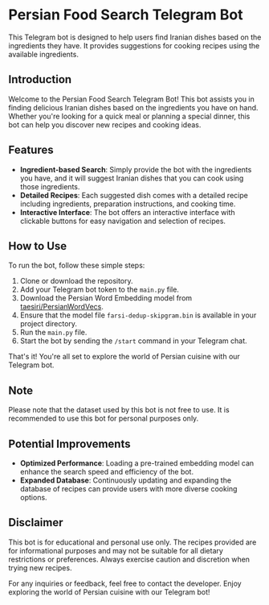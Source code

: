 # Persian Food Search Telegram Bot

This Telegram bot is designed to help users find Iranian dishes based on the ingredients they have. It provides suggestions for cooking recipes using the available ingredients.

## Introduction
Welcome to the Persian Food Search Telegram Bot! This bot assists you in finding delicious Iranian dishes based on the ingredients you have on hand. Whether you're looking for a quick meal or planning a special dinner, this bot can help you discover new recipes and cooking ideas.

## Features
- **Ingredient-based Search**: Simply provide the bot with the ingredients you have, and it will suggest Iranian dishes that you can cook using those ingredients.
- **Detailed Recipes**: Each suggested dish comes with a detailed recipe including ingredients, preparation instructions, and cooking time.
- **Interactive Interface**: The bot offers an interactive interface with clickable buttons for easy navigation and selection of recipes.

## How to Use
To run the bot, follow these simple steps:
1. Clone or download the repository.
2. Add your Telegram bot token to the `main.py` file.
3. Download the Persian Word Embedding model from [taesiri/PersianWordVecs](https://huggingface.co/taesiri/PersianWordVecs).
4. Ensure that the model file `farsi-dedup-skipgram.bin` is available in your project directory.
5. Run the `main.py` file.
6. Start the bot by sending the `/start` command in your Telegram chat.

That's it! You're all set to explore the world of Persian cuisine with our Telegram bot.

## Note
Please note that the dataset used by this bot is not free to use. It is recommended to use this bot for personal purposes only.

## Potential Improvements
- **Optimized Performance**: Loading a pre-trained embedding model can enhance the search speed and efficiency of the bot.
- **Expanded Database**: Continuously updating and expanding the database of recipes can provide users with more diverse cooking options.

## Disclaimer
This bot is for educational and personal use only. The recipes provided are for informational purposes and may not be suitable for all dietary restrictions or preferences. Always exercise caution and discretion when trying new recipes.

For any inquiries or feedback, feel free to contact the developer. Enjoy exploring the world of Persian cuisine with our Telegram bot!
